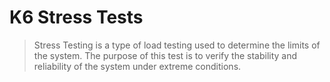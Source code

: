 K6 Stress Tests
===
  > Stress Testing is a type of load testing used to determine the limits of the system. The purpose of this test is to verify the stability and reliability of the system under extreme conditions.

